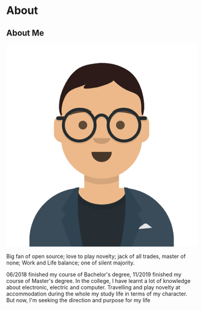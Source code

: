 # About


## About Me

![about me](/images/avataaar2.png)

Big fan of open source; love to play novelty; jack of all trades, master of none; Work and Life balance; one of silent majority.

06/2018 finished my course of Bachelor's degree, 11/2019 finished my course of  Master's degree. In the college, I have learnt a lot of knowledge about electronic, electric and computer. Travelling and play novelty at accommodation during the whole my study life in terms of my character. But now, I'm seeking the direction and purpose for my life

